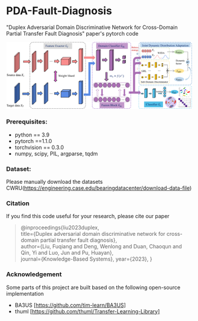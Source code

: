 # PDA-Fault-Diagnosis
"Duplex Adversarial Domain Discriminative Network for Cross-Domain Partial Transfer Fault Diagnosis" paper's pytorch code

![](https://github.com/classifier-domain/PDA-Fault-Diagnosis/blob/main/image/jiegou.png)

### Prerequisites:
- python == 3.9
- pytorch ==1.1.0
- torchvision == 0.3.0
- numpy, scipy, PIL, argparse, tqdm

### Dataset:

Please manually download the datasets CWRU(https://engineering.case.edu/bearingdatacenter/download-data-file)

### Citation
If you find this code useful for your research, please cite our paper

> @inproceedings{liu2023duplex,  
title={Duplex adversarial domain discriminative network for cross-domain partial transfer fault diagnosis},  
author={Liu, Fuqiang and Deng, Wenlong and Duan, Chaoqun and Qin, Yi and Luo, Jun and Pu, Huayan},  
journal={Knowledge-Based Systems},
year={2023}, 
}

### Acknowledgement

Some parts of this project are built based on the following open-source implementation
- BA3US [https://github.com/tim-learn/BA3US]
- thuml [https://github.com/thuml/Transfer-Learning-Library]

